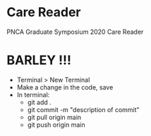 # Care Reader
PNCA Graduate Symposium 2020 Care Reader

# BARLEY !!!


- Terminal > New Terminal
- Make a change in the code, save
- In terminal:
  - git add .
  - git commit -m "description of commit"
  - git pull origin main
  - git push origin main